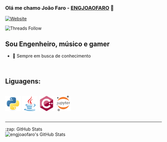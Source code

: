 ### Olá me chamo João Faro - [ENGJOAOFARO][website] 👋
[![Website](https://img.shields.io/website?label=joaofaro.eng.br&style=for-the-badge&url=https%3A%2F%2Fjoaofaro.eng.br)](https://joaofaro.eng.br)

![Threads Follow](https://img.shields.io/twitter/follow/joaobremgartner
)


## Sou Engenheiro, músico e gamer

- 🌱 Sempre em busca de conhecimento

<br />

## Liguagens:
<br/>
<span>
<img align="justify" src="images/python-original.svg" alt="python" width="50"/>
</span>
<span>
<img align="justify" src="images/java-original.svg" alt="java" width="50"/>
</span>
<span>
<img align="justify" src="images/cplusplus-original.svg" alt="cplus" width="50"/>
</span>
<span>
<img align="justify" src="images/jupyter.svg" alt="cplus" width="50"/>
</span>
<br />
<br />


---

<summary>:zap: GitHub Stats</summary>
  <img align="left" alt="engjoaofaro's GitHub Stats" src="https://github-readme-stats.vercel.app/api?username=engjoaofaro&show_icons=true&hide_border=true&theme=radical" />

[website]: https://joaofaro.eng.br

